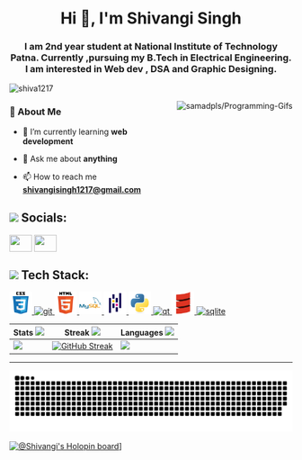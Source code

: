 <h1 align="center">Hi 👋, I'm Shivangi Singh </h1>
<h3 align="center">I am 2nd year student at National Institute of Technology Patna. Currently ,pursuing my B.Tech in Electrical Engineering. I am interested in Web dev , DSA and Graphic Designing.</h3>

<p align="left"> <img src="https://komarev.com/ghpvc/?username=shiva1217&color=brightgreen&style=flat-square&label=PROFILE+VIEWS" alt="shiva1217" /> </p>

 <!--<img align="right" alt="GIF" src="https://github.com/abhisheknaiidu/abhisheknaiidu/blob/master/code.gif?raw=true" width="330" height="220" />-->
  
<a href='https://github.com/samadpls/Programing-Gifs'>
<img align='right' src='https://programming-gifs.cyclic.app/' widht=100 height=300 alt='samadpls/Programming-Gifs'></a>

 <h3>🚀 About Me </h3>
 
- 🌱 I’m currently learning **web development**

- 💬 Ask me about **anything**

- 📫 How to reach me **shivangisingh1217@gmail.com**




## <img src='.github/workflows/tech.gif' height=60/> Socials:
<div align='center'>
<p align="left">
<a href="https://twitter.com/heyssr17" target="blank"><img align="center" src="https://raw.githubusercontent.com/rahuldkjain/github-profile-readme-generator/master/src/images/icons/Social/twitter.svg"  height="30" width="40" /></a>
<a href="https://www.linkedin.com/in/shivangi-singh-604aa4226/" target="blank"><img align="center" src="https://raw.githubusercontent.com/rahuldkjain/github-profile-readme-generator/master/src/images/icons/Social/linked-in-alt.svg" height="30" width="40" /></a>
</p></div>


## <img src='.github/workflows/tech.gif' height=60/> Tech Stack:
<div align='center'>
<p align="left"> <a href="https://www.w3schools.com/css/" target="_blank" rel="noreferrer"> <img src="https://raw.githubusercontent.com/devicons/devicon/master/icons/css3/css3-original-wordmark.svg" alt="css3" width="40" height="40"/> </a> <a href="https://git-scm.com/" target="_blank" rel="noreferrer"> <img src="https://www.vectorlogo.zone/logos/git-scm/git-scm-icon.svg" alt="git" width="40" height="40"/> </a> <a href="https://www.w3.org/html/" target="_blank" rel="noreferrer"> <img src="https://raw.githubusercontent.com/devicons/devicon/master/icons/html5/html5-original-wordmark.svg" alt="html5" width="40" height="40"/> </a> <a href="https://www.mysql.com/" target="_blank" rel="noreferrer"> <img src="https://raw.githubusercontent.com/devicons/devicon/master/icons/mysql/mysql-original-wordmark.svg" alt="mysql" width="40" height="40"/> </a> <a href="https://pandas.pydata.org/" target="_blank" rel="noreferrer"> <img src="https://raw.githubusercontent.com/devicons/devicon/2ae2a900d2f041da66e950e4d48052658d850630/icons/pandas/pandas-original.svg" alt="pandas" width="40" height="40"/> </a> <a href="https://www.python.org" target="_blank" rel="noreferrer"> <img src="https://raw.githubusercontent.com/devicons/devicon/master/icons/python/python-original.svg" alt="python" width="40" height="40"/> </a> <a href="https://www.qt.io/" target="_blank" rel="noreferrer"> <img src="https://upload.wikimedia.org/wikipedia/commons/0/0b/Qt_logo_2016.svg" alt="qt" width="40" height="40"/> </a> <a href="https://www.scala-lang.org" target="_blank" rel="noreferrer"> <img src="https://raw.githubusercontent.com/devicons/devicon/master/icons/scala/scala-original.svg" alt="scala" width="40" height="40"/> </a> <a href="https://www.sqlite.org/" target="_blank" rel="noreferrer"> <img src="https://www.vectorlogo.zone/logos/sqlite/sqlite-icon.svg" alt="sqlite" width="40" height="40"/> </a> </p>
</div>



|Stats <img src='.github/workflows/cartoon1.gif' height=20/>|Streak <img src='.github/workflows/cartoon1.gif' height=20/>|Languages <img src='.github/workflows/cartoon1.gif' height=20/>
|---|---|---|
|![](http://github-profile-summary-cards.vercel.app/api/cards/stats?username=shiva1217&theme=gruvbox)|[![GitHub Streak](https://streak-stats.demolab.com?user=shiva1217&theme=gruvbox&hide_border=true&border_radius=32&date_format=j%20M%5B%20Y%5D&ring=888888)](https://git.io/streak-stats)|![](http://github-profile-summary-cards.vercel.app/api/cards/repos-per-language?username=shiva1217&theme=gruvbox)|


---
<div align='center'>
<img src='https://github.com/samadpls/samadpls/blob/output/github-contribution-grid-snake.svg'/>
</div>

[![@Shivangi's Holopin board](https://holopin.me/shivangi17)](https://holopin.io/@shivangi17)]
